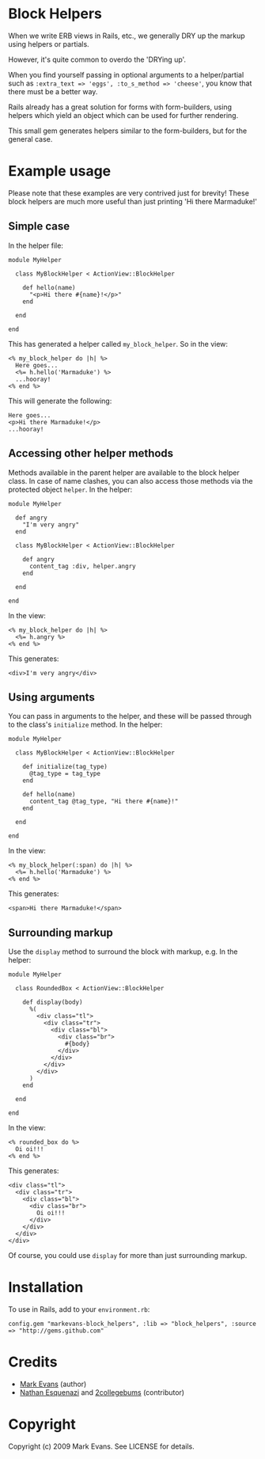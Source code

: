 Block Helpers
=============

When we write ERB views in Rails, etc., we generally DRY up the markup using helpers or partials.

However, it's quite common to overdo the 'DRYing up'.

When you find yourself passing in optional arguments to a helper/partial such as `:extra_text => 'eggs', :to_s_method => 'cheese'`, you know that there must be a better way.

Rails already has a great solution for forms with form-builders, using helpers which yield an object which can be used for further rendering.

This small gem generates helpers similar to the form-builders, but for the general case.

Example usage
=============
Please note that these examples are very contrived just for brevity! These block helpers are much more useful than just printing 'Hi there Marmaduke!'

Simple case
-----------

In the helper file:

    module MyHelper
    
      class MyBlockHelper < ActionView::BlockHelper
      
        def hello(name)
          "<p>Hi there #{name}!</p>"
        end
      
      end
    
    end

This has generated a helper called `my_block_helper`.
So in the view:

    <% my_block_helper do |h| %>
      Here goes...
      <%= h.hello('Marmaduke') %>
      ...hooray!
    <% end %>

This will generate the following:

    Here goes...
    <p>Hi there Marmaduke!</p>
    ...hooray!


Accessing other helper methods
------------------------------

Methods available in the parent helper are available to the block helper class.
In case of name clashes, you can also access those methods via the protected object `helper`.
In the helper:

    module MyHelper

      def angry
        "I'm very angry"
      end

      class MyBlockHelper < ActionView::BlockHelper
  
        def angry
          content_tag :div, helper.angry
        end
  
      end

    end

In the view:

    <% my_block_helper do |h| %>
      <%= h.angry %>
    <% end %>

This generates:

    <div>I'm very angry</div>

Using arguments
---------------

You can pass in arguments to the helper, and these will be passed through to the class's `initialize` method.
In the helper:

    module MyHelper

      class MyBlockHelper < ActionView::BlockHelper
  
        def initialize(tag_type)
          @tag_type = tag_type
        end
  
        def hello(name)
          content_tag @tag_type, "Hi there #{name}!"
        end
  
      end

    end

In the view:

    <% my_block_helper(:span) do |h| %>
      <%= h.hello('Marmaduke') %>
    <% end %>

This generates:

    <span>Hi there Marmaduke!</span>

Surrounding markup
------------------

Use the `display` method to surround the block with markup, e.g.
In the helper:

    module MyHelper

      class RoundedBox < ActionView::BlockHelper

        def display(body)
          %(
            <div class="tl">
              <div class="tr">
                <div class="bl">
                  <div class="br">
                    #{body}
                  </div>
                </div>
              </div>
            </div>
          )
        end

      end

    end

In the view:

    <% rounded_box do %>
      Oi oi!!!
    <% end %>

This generates:

    <div class="tl">
      <div class="tr">
        <div class="bl">
          <div class="br">
            Oi oi!!!
          </div>
        </div>
      </div>
    </div>

Of course, you could use `display` for more than just surrounding markup.

Installation
============

To use in Rails, add to your `environment.rb`:

    config.gem "markevans-block_helpers", :lib => "block_helpers", :source => "http://gems.github.com"

Credits
=======
- <a href="http://github.com/markevans">Mark Evans</a> (author)
- <a href="http://github.com/nesquena">Nathan Esquenazi</a> and <a href="http://github.com/2collegebums">2collegebums</a> (contributor)


Copyright
========

Copyright (c) 2009 Mark Evans. See LICENSE for details.

